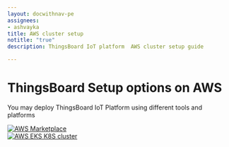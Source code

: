 ```yaml
---
layout: docwithnav-pe
assignees:
- ashvayka
title: AWS cluster setup
notitle: "true"
description: ThingsBoard IoT platform  AWS cluster setup guide

---
```


<div class="installation-options">
    <div class="install-options-header">
       <div class="install-options-hero">
          <div class="container">
            <div class="install-options-hero-content">
                <h1>ThingsBoard Setup options on AWS</h1>
                <div class="install-options-description">
                    <p>
                        You may deploy ThingsBoard IoT Platform using different tools and platforms
                    </p>
                </div>
            </div>
            <div class="deployment-container one-line-deployment-container">
                <div class="deployment-div">
                    <div class="container">
                        <div class="deployment-section deployment-on-premise active" id="onPremise">
                           <div class="deployment-cards">
                                <div class="deployment-cards-container">
                                   <div class="deployment-card-block">
                                       <a href="/thingsboard-learning/docs/user-guide/install/pe/aws-marketplace/">
                                           <span>
                                               <div class="deployment-logo">
                                                   <img width="" src="/images/install/cloud/amazon_ec2.svg" title="Self-hosted setup using AWS Marketplace" alt="AWS Marketplace">
                                                </div>
                                           </span>
                                       </a>
                                   </div>
                                    <div class="deployment-card-block">
                                        <a href="/thingsboard-learning/docs/user-guide/install/pe/cluster/aws-eks-setup/">
                                            <span>
                                                <div class="deployment-logo">
                                                    <img width="" src="/images/install/cloud/eks.svg" title="Cluster setup with Kubernetes on AWS EKS" alt="AWS EKS K8S cluster">
                                                 </div>
                                            </span>
                                        </a>
                                    </div>
                              </div>
                            </div>
                        </div>
                    </div>
                </div>
            </div>
          </div>
       </div>
    </div>
</div>
